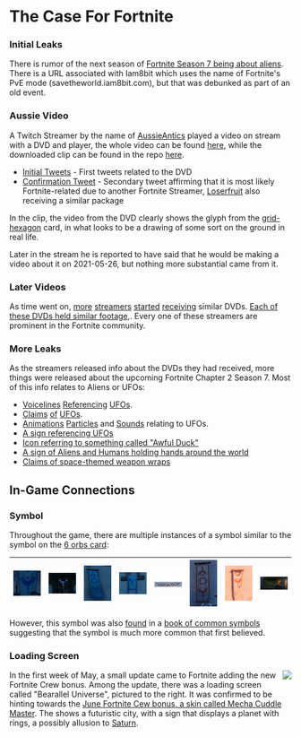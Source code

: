 # The Case For Fortnite


### Initial Leaks

There is rumor of the next season of [Fortnite Season 7 being about aliens](https://www.forbes.com/sites/paultassi/2021/05/25/fortnite-leaks-reveal-an-imminent-alien-invasion-for-season-7/?sh=239ba35e1b5a). There is a URL associated with Iam8bit which uses the name of Fortnite's PvE mode (savetheworld.iam8bit.com), but that was debunked as part of an old event.

### Aussie Video

A Twitch Streamer by the name of [AussieAntics](https://www.twitch.tv/aussieantics) played a video on stream with a DVD and player, the whole video can be found [here](https://www.twitch.tv/videos/1035370198), while the downloaded clip can be found in the repo [here](https://github.com/junk-shop/they-are-coming/blob/main/clues/aussie-clip-20210525.mp4).

  - [Initial Tweets](https://twitter.com/AussieAntics/status/1397365938576453633?s=20) - First tweets related to the DVD
  - [Confirmation Tweet](https://twitter.com/AussieAntics/status/1397366247168241664?s=20) - Secondary tweet affirming that it is most likely Fortnite-related due to another Fortnite Streamer, [Loserfruit](https://twitter.com/Loserfruit) also receiving a similar package

In the clip, the video from the DVD clearly shows the glyph from the [grid-hexagon](https://github.com/junk-shop/they-are-coming/wiki/grid-hexagon) card, in what looks to be a drawing of some sort on the ground in real life.

Later in the stream he is reported to have said that he would be making a video about it on 2021-05-26, but nothing more substantial came from it.

### Later Videos

As time went on, [more](https://www.youtube.com/watch?v=iw_Q0pZwdug) [streamers](https://youtu.be/pqEx__XVAdE?t=171) [started](https://twitter.com/InTheLittleWood/status/1397535179296624642) [receiving](https://youtu.be/c7PdIV65Ewc?t=164) similar DVDs. [Each of these DVDs held similar footage,](https://github.com/junk-shop/they-are-coming/wiki/Videos). Every one of these streamers are prominent in the Fortnite community.

### More Leaks

As the streamers released info about the DVDs they had received, more things were released about the upcoming Fortnite Chapter 2 Season 7. Most of this info relates to Aliens or UFOs:

  - [Voicelines](https://twitter.com/HYPEX/status/1397143576082108421) [Referencing](https://twitter.com/HYPEX/status/1397145847633223680) [UFOs](https://twitter.com/HYPEX/status/1397149334555303937).
  - [Claims](https://twitter.com/HYPEX/status/1397565783853645826) [of](https://twitter.com/HYPEX/status/1397570936484868098) [UFOs](https://twitter.com/HYPEX/status/1397572413483847688).
  - [Animations](https://twitter.com/HYPEX/status/1397108147379126272) [Particles](https://twitter.com/FortTory/status/1397205578540331009) and [Sounds](https://twitter.com/hypex/status/1397119330551275521) relating to UFOs.
  - [A sign referencing UFOs](https://twitter.com/hypex/status/1397119330551275521)
  - [Icon referring to something called "Awful Duck"](https://twitter.com/iFireMonkey/status/1397108655070269440)
  - [A sign of Aliens and Humans holding hands around the world](https://twitter.com/iFireMonkey/status/1397135662667739142)
  - [Claims of space-themed weapon wraps](https://twitter.com/HYPEX/status/1397984266332540931) 

## In-Game Connections

### Symbol

Throughout the game, there are multiple instances of a symbol similar to the symbol on the [6 orbs card](https://github.com/junk-shop/they-are-coming/wiki/six-orbs):

|<img src="https://github.com/junk-shop/they-are-coming/blob/main/clues/SymbolInFortnite.png" width="200"/>|<img src="https://github.com/junk-shop/they-are-coming/blob/main/clues/SymbolInFortnite2.png" width="200"/>|<img src="https://github.com/junk-shop/they-are-coming/blob/main/clues/SymbolInFortnite3.png" width="200"/>|<img src="https://github.com/junk-shop/they-are-coming/blob/main/clues/SymbolInFortnite4.png" width="200"/>|<img src="https://github.com/junk-shop/they-are-coming/blob/main/clues/SymbolInFortnite5.png" width="200"/>|<img src="https://github.com/junk-shop/they-are-coming/blob/main/clues/SymbolInFortnite6.png" width="200"/>|<img src="https://github.com/junk-shop/they-are-coming/blob/main/clues/SymbolInFortnite7.png" width="200"/>|<img src="https://github.com/junk-shop/they-are-coming/blob/main/clues/SymbolInFortnite8.png" width="200"/>|
| ----------- | ----------- | ----------- | ----------- | ----------- | ----------- | ----------- | ----------- |

However, this symbol was also [found](https://github.com/junk-shop/they-are-coming/blob/main/clues/candlestick.jpg) in a [book of common symbols](https://github.com/junk-shop/they-are-coming/blob/main/clues/symbolbookfound.jpg) suggesting that the symbol is much more common that first believed.

### Loading Screen
<img align=right src="https://static.wikia.nocookie.net/fortnite/images/d/d0/Bearallel_Universe_%28Full_Screen%29_-_Loading_Screen_-_Fortnite.png/revision/latest?cb=20210504230553" height=325px>

In the first week of May, a small update came to Fortnite adding the new Fortnite Crew bonus. Among the update, there was a loading screen called "Bearallel Universe", pictured to the right. It was confirmed to be hinting towards the [June Fortnite Cew bonus, a skin called Mecha Cuddle Master](https://www.epicgames.com/fortnite/en-US/news/mecha-cuddle-master-activates-in-fortnite-crew-for-june). The shows a futuristic city, with a sign that displays a planet with rings, a possibly allusion to [Saturn](https://github.com/junk-shop/they-are-coming/wiki/Saturn6-Theory).

